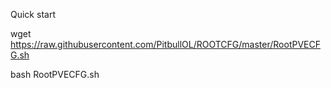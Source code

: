 Quick start

wget https://raw.githubusercontent.com/PitbullOL/ROOTCFG/master/RootPVECFG.sh

bash RootPVECFG.sh
